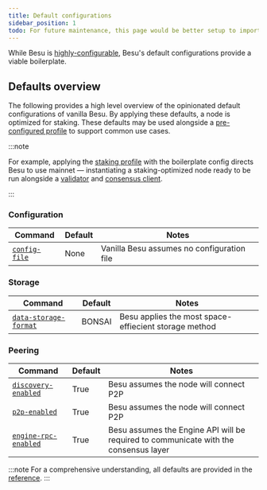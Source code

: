 ```yaml
---
title: Default configurations 
sidebar_position: 1
todo: For future maintenance, this page would be better setup to import single-sourced partials that also serve the cli/options page. However, for PoC, the duplication/poor maintainability is tollerated.
---
```


While Besu is [highly-configurable](index.md#configuration-order-of-precedence), Besu's default configurations provide a viable boilerplate.


## Defaults overview

The following provides a high level overview of the opinionated default configurations of vanilla Besu. By applying these defaults, a node is optimized for staking. These defaults may be used alongside a [pre-configured profile](profile.md) to support common use cases.

:::note

For example, applying the [staking profile](profile.md#staker-profile) with the boilerplate config directs Besu to use mainnet &mdash; instantiating a staking-optimized node ready to be run alongside a [validator](https://ethereum.org/en/developers/docs/nodes-and-clients/node-architecture/#validators) and [consensus client](https://ethereum.org/en/developers/docs/nodes-and-clients/node-architecture/#consensus-client).

:::

### Configuration

|Command|Default|Notes|
|---------------------------|--------------------|------------------------------------------|
|[`config-file`](../../reference/cli/options/#config-file)|None|Vanilla Besu assumes no configuration file|


### Storage

|Command|Default|Notes|
|---------------------------|--------------------|------------------------------------------|
|[`data-storage-format`](../../reference/cli/options/#data-storage-format)|BONSAI|Besu applies the most space-effiecient storage method|

### Peering

|Command|Default|Notes|
|---------------------------|--------------------|------------------------------------------|
|[`discovery-enabled`](../../reference/cli/options/#discovery-enabled)|True|Besu assumes the node will connect P2P|
|[`p2p-enabled`](../../reference/cli/options/#discovery-enabled)|True|Besu assumes the node will connect P2P|
|[`engine-rpc-enabled`](../../reference/cli/options/#engine-rpc-enabled)|True|Besu assumes the Engine API will be required to communicate with the consensus layer|

:::note
For a comprehensive understanding, all defaults are provided in the [reference](../../reference/cli/options.md).
:::
